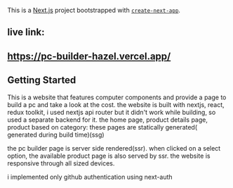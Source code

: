 This is a [Next.js](https://nextjs.org/) project bootstrapped with [`create-next-app`](https://github.com/vercel/next.js/tree/canary/packages/create-next-app).

## live link:
## https://pc-builder-hazel.vercel.app/
## Getting Started

This is a website that features computer components and provide a page to build a pc and take a look at the cost. 
the website is built with nextjs, react, redux toolkit, 
i used nextjs api router but it didn't work while building, so used a separate backend for it. 
the home page, product details page, product based on category: these pages are statically generated( generated during build time)(ssg)

the pc builder page is server side rendered(ssr). when clicked on a select option, the available product page is also served by ssr. 
the website is responsive through all sized devices.

i implemented only github authentication using next-auth
